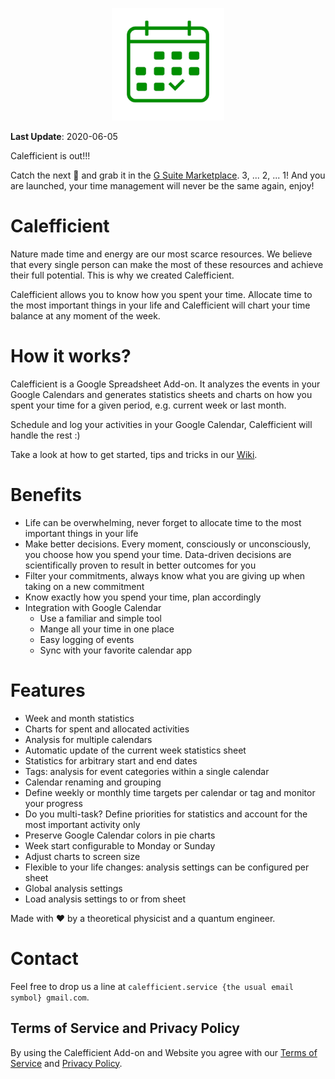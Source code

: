 <p align="center">
  <img width="180" height="180" src="Logo-512.png">
</p>

**Last Update**: 2020-06-05

Calefficient is out!!!

Catch the next 🚀 and grab it in the [G Suite Marketplace]. 3, ... 2, ... 1! And you are launched, your time management will never be the same again, enjoy!

# Calefficient

<!-- Treat the first 3 sentences as an excellent selling opportunity. -->
<!-- Focus on conveying the value to the users -->

<!-- # Start with why -->

Nature made time and energy are our most scarce resources. We believe that every single person can make the most of these resources and achieve their full potential. This is why we created Calefficient.

<!-- ## What is it about? -->

Calefficient allows you to know how you spent your time. Allocate time to the most important things in your life and Calefficient will chart your time balance at any moment of the week.

# How it works?

Calefficient is a Google Spreadsheet Add-on. It analyzes the events in your Google Calendars and generates statistics sheets and charts on how you spent your time for a given period, e.g. current week or last month.

Schedule and log your activities in your Google Calendar, Calefficient will handle the rest :)

Take a look at how to get started, tips and tricks in our [Wiki].

<!-- ## What are the most important benefits for the user? -->
# Benefits
* Life can be overwhelming, never forget to allocate time to the most important things in your life
* Make better decisions. Every moment, consciously or unconsciously, you choose how you spend your time. Data-driven decisions are scientifically proven to result in better outcomes for you
* Filter your commitments, always know what you are giving up when taking on a new commitment
* Know exactly how you spend your time, plan accordingly
* Integration with Google Calendar
    * Use a familiar and simple tool
    * Mange all your time in one place
    * Easy logging of events
    * Sync with your favorite calendar app

<!-- ## What are the most important features? -->
# Features
* Week and month statistics
* Charts for spent and allocated activities
* Analysis for multiple calendars
* Automatic update of the current week statistics sheet
* Statistics for arbitrary start and end dates
* Tags: analysis for event categories within a single calendar
* Calendar renaming and grouping
* Define weekly or monthly time targets per calendar or tag and monitor your progress
* Do you multi-task? Define priorities for statistics and account for the most important activity only
* Preserve Google Calendar colors in pie charts
* Week start configurable to Monday or Sunday
* Adjust charts to screen size
* Flexible to your life changes: analysis settings can be configured per sheet
* Global analysis settings
* Load analysis settings to or from sheet

Made with ❤ by a theoretical physicist and a quantum engineer.

# Contact

Feel free to drop us a line at `calefficient.service {the usual email symbol} gmail.com`.

## Terms of Service and Privacy Policy

By using the Calefficient Add-on and Website you agree with our [Terms of Service] and [Privacy Policy].

[G Suite Marketplace]: https://gsuite.google.com/marketplace/app/calefficient/303812400731
[Wiki]: http://caenrigen.tech/Calefficient/Wiki
[Terms of Service]: http://caenrigen.tech/Calefficient/ToS
[Privacy Policy]: http://caenrigen.tech/Calefficient/PrivacyPolicy
